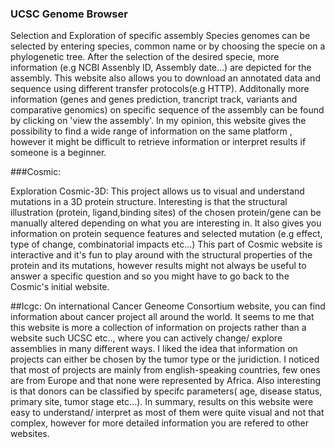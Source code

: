 
### UCSC Genome Browser

Selection and Exploration of specific assembly
Species genomes can be selected by entering species, common name or by choosing the specie on a phylogenetic tree.
After the selection of the desired specie, more information  (e.g NCBI Assenbly ID, Assembly date...) are depicted for the assembly. This website also allows you to download an annotated data and sequence using different transfer protocols(e.g HTTP). Additonally more information (genes and genes prediction, trancript track, variants and comparative genomics) on specific sequence of the assembly can be found by clicking on 'view the assembly'. 
In my opinion, this website gives the possibility to find a wide range of information on the same platform , however it might be difficult to retrieve information or interpret results if someone is a beginner.




###Cosmic:

Exploration Cosmic-3D:
This project allows us to visual and understand  mutations in a 3D protein structure. Interesting is that the structural illustration (protein, ligand,binding sites) of the chosen protein/gene can be manually altered depending on what you are interesting in. It also gives you information on  protein sequence features and selected mutation (e.g effect, type of change, combinatorial impacts etc...)
This part of Cosmic website is interactive and it's fun to play around with the structural properties of the protein and its mutations, however results might not always be useful to answer a specific question and so you might have to go back to the Cosmic's initial website.






##Icgc:
On international Cancer Geneome Consortium website, you can find information about cancer project all around the world. It seems to me that this website is more a collection of information on projects rather than a website such UCSC etc.., where you can actively change/ explore assemblies in many different ways. 
I liked the idea that information on projects can either be chosen by the tumor type or the juridiction. I noticed that most of projects are mainly from english-speaking countries, few ones are from Europe and that none were represented by Africa. Also interesting is that donors can be classified by specifc parameters( age, disease status, primary site, tumor stage etc...).
In summary, results on this website were easy to understand/ interpret as most of them were quite visual and not that complex, however for more detailed information you are refered to other websites.




